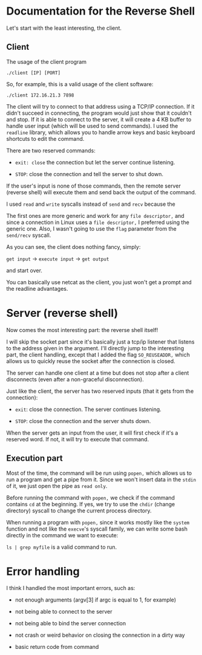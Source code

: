 # Documentation for the Reverse Shell

Let's start with the least interesting, the client.

## Client

The usage of the client program

`./client [IP] [PORT]`

So, for example, this is a valid usage of the client software:

`./client 172.16.21.3 7898`

The client will try to connect to that address using a TCP/IP connection. If it didn't succeed in connecting, the program would just show that it couldn't and stop. If it is able to connect to the server, it will create a 4 KB buffer to handle user input (which will be used to send commands). I used the `readline` library, which allows you to handle arrow keys and basic keyboard shortcuts to edit the command.

There are two reserved commands:

- `exit: close` the connection but let the server continue listening.

- `STOP`: close the connection and tell the server to shut down.

If the user's input is none of those commands, then the remote server (reverse shell) will execute them and send back the output of the command.

I used `read` and `write` syscalls instead of `send` and `recv` because the

The first ones are more generic and work for any `file descriptor,` and since a connection in Linux uses a `file descriptor,` I preferred using the generic one. Also, I wasn't going to use the `flag` parameter from the `send/recv` syscall.

As you can see, the client does nothing fancy, simply:

`get input` -> `execute input` -> `get output`

and start over.

You can basically use netcat as the client, you just won't get a prompt and the readline advantages.

# Server (reverse shell)

Now comes the most interesting part: the reverse shell itself!

I will skip the socket part since it's basically just a tcp/ip listener that listens to the address given in the argument. I'll directly jump to the interesting part, the client handling, except that I added the flag `SO_REUSEADDR,` which allows us to quickly reuse the socket after the connection is closed.

The server can handle one client at a time but does not stop after a client disconnects (even after a non-graceful disconnection).

Just like the client, the server has two reserved inputs (that it gets from the connection):

- `exit`: close the connection. The server continues listening.

- `STOP`: close the connection and the server shuts down.

When the server gets an input from the user, it will first check if it's a reserved word. If not, it will try to execute that command.

## Execution part

Most of the time, the command will be run using `popen,` which allows us to run a program and get a pipe from it. Since we won't insert data in the `stdin` of it, we just open the pipe as `read only`.

Before running the command with `popen,` we check if the command contains `cd` at the beginning. If yes, we try to use the `chdir` (change directory) syscall to change the current process directory.

When running a program with `popen,` since it works mostly like the `system` function and not like the `execve`'s syscall family, we can write some bash directly in the command we want to execute:

`ls | grep myfile` is a valid command to run.

# Error handling

I think I handled the most important errors, such as:

- not enough arguments (argv[3] if argc is equal to 1, for example)

- not being able to connect to the server

- not being able to bind the server connection

- not crash or weird behavior on closing the connection in a dirty way

- basic return code from command

